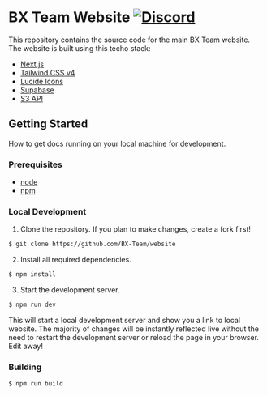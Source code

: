 # BX Team Website [![Discord](https://img.shields.io/discord/931595732752953375.svg?label=&logo=discord&logoColor=ffffff&color=7389D8&labelColor=6A7EC2)](https://discord.gg/p7cxhw7E2M)

This repository contains the source code for the main BX Team website. The website is built using this techo stack:
- [Next.js](https://nextjs.org)
- [Tailwind CSS v4](https://tailwindcss.com)
- [Lucide Icons](https://lucide.dev)
- [Supabase](https://supabase.io)
- [S3 API](https://aws.amazon.com/s3)

## Getting Started

How to get docs running on your local machine for development.

### Prerequisites

- [node](https://nodejs.org)
- [npm](https://www.npmjs.com/)

### Local Development

1. Clone the repository. If you plan to make changes, create a fork first!

```bash
$ git clone https://github.com/BX-Team/website
```

2. Install all required dependencies.

```bash
$ npm install
```

3. Start the development server.

```bash
$ npm run dev
```

This will start a local development server and show you a link to local website. The majority of changes will
be instantly reflected live without the need to restart the development server or reload the page in
your browser. Edit away!

### Building

```bash
$ npm run build
```
